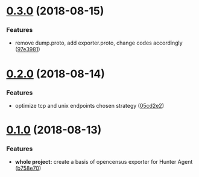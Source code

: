<a name="0.3.0"></a>
# [0.3.0](https://github.com/moooofly/opencensus-go-exporter-agent/compare/v0.2.0...v0.3.0) (2018-08-15)


### Features

* remove dump.proto, add exporter.proto, change codes accordingly ([97e3981](https://github.com/moooofly/opencensus-go-exporter-agent/commit/97e3981))



<a name="0.2.0"></a>
# [0.2.0](https://github.com/moooofly/opencensus-go-exporter-agent/compare/v0.1.0...v0.2.0) (2018-08-14)


### Features

* optimize tcp and unix endpoints chosen strategy ([05cd2e2](https://github.com/moooofly/opencensus-go-exporter-agent/commit/05cd2e2))


<a name="0.1.0"></a>
# [0.1.0](https://github.com/moooofly/opencensus-go-exporter-agent/compare/3f50a2b...v0.1.0) (2018-08-13)


### Features

* **whole project:** create a basis of opencensus exporter for Hunter Agent ([b758e70](https://github.com/moooofly/opencensus-go-exporter-agent/commit/b758e70))


